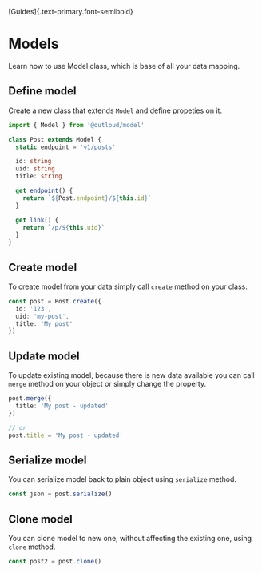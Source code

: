 [Guides]{.text-primary.font-semibold}

# Models
Learn how to use Model class, which is base of all your data mapping.

## Define model
Create a new class that extends `Model` and define propeties on it.

```ts
import { Model } from '@outloud/model'

class Post extends Model {
  static endpoint = 'v1/posts'

  id: string
  uid: string
  title: string

  get endpoint() {
    return `${Post.endpoint}/${this.id}`
  }

  get link() {
    return `/p/${this.uid}`
  }
}
```

## Create model
To create model from your data simply call `create` method on your class.

```ts
const post = Post.create({
  id: '123',
  uid: 'my-post',
  title: 'My post'
})
```

## Update model
To update existing model, because there is new data available you can call `merge` method on your object or simply change the property.

```ts
post.merge({
  title: 'My post - updated'
})

// or
post.title = 'My post - updated'
```

## Serialize model
You can serialize model back to plain object using `serialize` method.

```ts
const json = post.serialize()
```

## Clone model
You can clone model to new one, without affecting the existing one, using `clone` method.

```ts
const post2 = post.clone()
```
